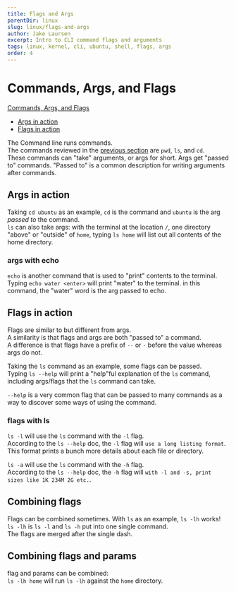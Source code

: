 ```yaml
---
title: Flags and Args
parentDir: linux
slug: linux/flags-and-args
author: Jake Laursen
excerpt: Intro to CLI command flags and arguments
tags: linux, kernel, cli, ubuntu, shell, flags, args
order: 4
---
```


#  Commands, Args, and Flags
[Commands, Args, and Flags](#commands-args-and-flags)
  - [Args in action](#args-in-action)
  - [Flags in action](#flags-in-action)


The Command line runs commands.  
The commands reviewed in the [previous section](/linux/interacting-with-ubuntu) are `pwd`, `ls`, and `cd`.  
These commands can "take" arguments, or args for short. 
Args get "passed to" commands. "Passed to" is a common description for writing arguments after commands.  


## Args in action
Taking `cd ubuntu` as an example, `cd` is the command and `ubuntu` is the arg _passed to_ the command.  
`ls` can also take args: with the terminal at the location `/`, one directory "above" or "outside" of `home`, typing `ls home` will list out all contents of the home directory.  

### args with echo
`echo` is another command that is used to "print" contents to the terminal.  
Typing `echo water <enter>` will print "water" to the terminal. in this command, the "water" word is the arg passed to echo.  
 
## Flags in action
Flags are similar to but different from args.  
A similarity is that flags and args are both "passed to" a command.  
A difference is that flags have a prefix of `--` or `-` before the value whereas args do not.  

Taking the `ls` command as an example, some flags can be passed.  
Typing `ls --help` will print a "help"ful explanation of the `ls` command, including args/flags that the `ls` command can take.  

`--help` is a very common flag that can be passed to many commands as a way to discover some ways of using the command.  

### flags with ls
`ls -l` will use the `ls` command with the `-l` flag.  
According to the `ls --help` doc, the `-l` flag will `use a long listing format`. This format prints a bunch more details about each file or directory.   

`ls -a` will use the `ls` command with the `-h` flag.  
According to the `ls --help` doc, the `-h` flag will `with -l and -s, print sizes like 1K 234M 2G etc.`.   

## Combining flags
Flags can be combined sometimes. With `ls` as an example, `ls -lh` works!  
`ls -lh` is `ls -l` and `ls -h` put into one single command.  
The flags are merged after the single dash.  

## Combining flags and params
flag and params can be combined:  
`ls -lh home` will run `ls -lh` against the `home` directory.  
